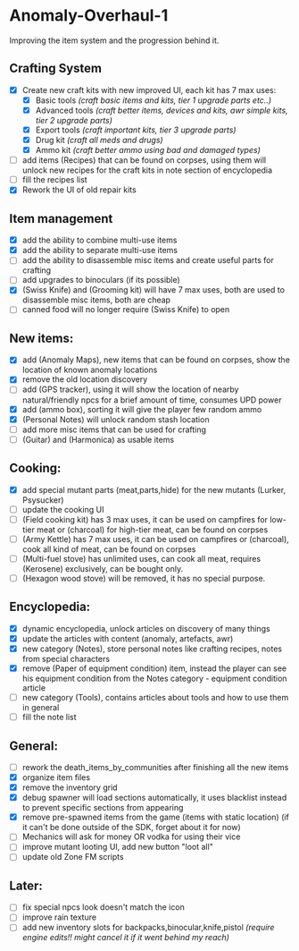 # Anomaly-Overhaul-1
Improving the item system and the progression behind it.

## Crafting System
- [x] Create new craft kits with new improved UI, each kit has 7 max uses:
   - [x] Basic tools *(craft basic items and kits, tier 1 upgrade parts etc..)*
   - [x] Advanced tools *(craft better items, devices and kits, awr simple kits, tier 2 upgrade parts)*
   - [x] Export tools *(craft important kits, tier 3 upgrade parts)*
   - [x] Drug kit *(craft all meds and drugs)*
   - [x] Ammo kit *(craft better ammo using bad and damaged types)*
- [ ] add items (Recipes) that can be found on corpses, using them will unlock new recipes for the craft kits in note section of encyclopedia
- [ ] fill the recipes list
- [x] Rework the UI of old repair kits

## Item management
- [x] add the ability to combine multi-use items
- [x] add the ability to separate multi-use items
- [ ] add the ability to disassemble misc items and create useful parts for crafting
- [ ] add upgrades to binoculars (if its possible)
- [x] (Swiss Knife) and (Grooming kit) will have 7 max uses, both are used to disassemble misc items, both are cheap
- [ ] canned food will no longer require (Swiss Knife) to open
 
## New items:
- [x] add (Anomaly Maps), new items that can be found on corpses, show the location of known anomaly locations
- [x] remove the old location discovery
- [ ] add (GPS tracker), using it will show the location of nearby natural/friendly npcs for a brief amount of time, consumes UPD power
- [x] add (ammo box), sorting it will give the player few random ammo
- [x] (Personal Notes) will unlock random stash location
- [ ] add more misc items that can be used for crafting
- [ ] (Guitar) and (Harmonica) as usable items

## Cooking:
- [x] add special mutant parts (meat,parts,hide) for the new mutants (Lurker, Psysucker)
- [ ] update the cooking UI
- [ ] (Field cooking kit) has 3 max uses, it can be used on campfires for low-tier meat or (charcoal) for high-tier meat, can be found on corpses
- [ ] (Army Kettle) has 7 max uses, it can be used on campfires or (charcoal), cook all kind of meat, can be found on corpses
- [ ] (Multi-fuel stove) has unlimited uses, can cook all meat, requires (Kerosene) exclusively, can be bought only.
- [ ] (Hexagon wood stove) will be removed, it has no special purpose.

## Encyclopedia:
- [x] dynamic encyclopedia, unlock articles on discovery of many things
- [x] update the articles with content (anomaly, artefacts, awr)
- [x] new category (Notes), store personal notes like crafting recipes, notes from special characters
- [x] remove (Paper of equipment condition) item, instead the player can see his equipment condition from the Notes category - equipment condition article
- [ ] new category (Tools), contains articles about tools and how to use them in general
- [ ] fill the note list

## General:
- [ ] rework the death_items_by_communities after finishing all the new items
- [x] organize item files
- [x] remove the inventory grid
- [x] debug spawner will load sections automatically, it uses blacklist instead to prevent specific sections from appearing
- [x] remove pre-spawned items from the game (items with static location) (if it can't be done outside of the SDK, forget about it for now)
- [ ] Mechanics will ask for money OR vodka for using their vice
- [ ] improve mutant looting UI, add new button "loot all"
- [ ] update old Zone FM scripts

## Later:
- [ ] fix special npcs look doesn't match the icon
- [ ] improve rain texture
- [ ] add new inventory slots for backpacks,binocular,knife,pistol *(require engine edits!! might cancel it if it went behind my reach)*
